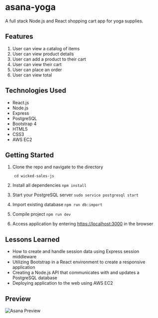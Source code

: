 # asana-yoga
A full stack Node.js and React shopping cart app for yoga supplies.

## Features
1. User can view a catalog of items
2. User can view product details
3. User can add a product to their cart
4. User can view their cart
5. User can place an order
6. User can view total

## Technologies Used
* React.js
* Node.js
* Express
* PostgreSQL
* Bootstrap 4
* HTML5
* CSS3
* AWS EC2

## Getting Started
1. Clone the repo and navigate to the directory
``` git clone https://github.com/sierra-henderson/wicked-sales-js.git
    cd wicked-sales-js
```
2. Install all dependencies
``` npm install ```

3. Start your PostgreSQL server
``` sudo service postgresql start ```

4. Import existing database
``` npm run db:import ```

5. Compile project
``` npm run dev ```

6. Access application by entering [https://localhost:3000](https://localhost:3000) in the browser

## Lessons Learned
* How to create and handle session data using Express session middleware
* Utilizing Bootstrap in a React environment to create a responsive application
* Creating a Node.js API that communicates with and updates a PostgreSQL database
* Deploying application to the web using AWS EC2

## Preview
![Asana Preview](https://github.com/sierra-henderson/wicked-sales-js/blob/master/preview.gif)
